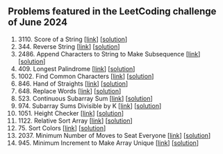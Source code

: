 ## Problems featured in the LeetCoding challenge of June 2024
1. 3110\. Score of a String \[[link](https://leetcode.com/problems/score-of-a-string/description/)\] \[[solution](https://github.com/mibrgmv/leetcode-june-2024/tree/main/src/day1/Solution.java/)\]
2. 344\. Reverse String \[[link](https://leetcode.com/problems/reverse-string/description/)\] \[[solution](https://github.com/mibrgmv/leetcode-june-2024/tree/main/src/day2/Solution.java/)\]
3. 2486\. Append Characters to String to Make Subsequence \[[link](https://leetcode.com/problems/append-characters-to-string-to-make-subsequence/description/)\] \[[solution](https://github.com/mibrgmv/leetcode-june-2024/tree/main/src/day3/Solution.java/)\]
4. 409\. Longest Palindrome \[[link](https://leetcode.com/problems/longest-palindrome/description/)\] \[[solution](https://github.com/mibrgmv/leetcode-june-2024/tree/main/src/day4/Solution.java/)\]
5. 1002\. Find Common Characters \[[link](https://leetcode.com/problems/find-common-characters/description/)\] \[[solution](https://github.com/mibrgmv/leetcode-june-2024/tree/main/src/day5/Solution.java/)\]
6. 846\. Hand of Straights \[[link](https://leetcode.com/problems/hand-of-straights/description/)\] \[[solution](https://github.com/mibrgmv/leetcode-june-2024/tree/main/src/day6/Solution.java/)\]
7. 648\. Replace Words \[[link](https://leetcode.com/problems/replace-words/description/)\] \[[solution](https://github.com/mibrgmv/leetcode-june-2024/tree/main/src/day7/Solution.java/)\]
8. 523\. Continuous Subarray Sum \[[link](https://leetcode.com/problems/continuous-subarray-sum/description/)\] \[[solution](https://github.com/mibrgmv/leetcode-june-2024/tree/main/src/day8/Solution.java/)\]
9. 974\. Subarray Sums Divisible by K \[[link](https://leetcode.com/problems/subarray-sums-divisible-by-k/description/)\] \[[solution](https://github.com/mibrgmv/leetcode-june-2024/tree/main/src/day9/Solution.java/)\]
10. 1051\. Height Checker \[[link](https://leetcode.com/problems/height-checker/description/)\] \[[solution](https://github.com/mibrgmv/leetcode-june-2024/tree/main/src/day10/Solution.java/)\]
11. 1122\. Relative Sort Array \[[link](https://leetcode.com/problems/relative-sort-array/description/)\] \[[solution](https://github.com/mibrgmv/leetcode-june-2024/tree/main/src/day11/Solution.java/)\]
12. 75\. Sort Colors \[[link](https://leetcode.com/problems/sort-colors/description/)\] \[[solution](https://github.com/mibrgmv/leetcode-june-2024/tree/main/src/day12/Solution.java/)\]
13. 2037\. Minimum Number of Moves to Seat Everyone \[[link](https://leetcode.com/problems/minimum-number-of-moves-to-seat-everyone/description/)\] \[[solution](https://github.com/mibrgmv/leetcode-june-2024/tree/main/src/day13)\]
14. 945\. Minimum Increment to Make Array Unique \[[link](https://leetcode.com/problems/minimum-increment-to-make-array-unique/description/)\] \[[solution](https://github.com/mibrgmv/leetcode-june-2024/tree/main/src/day14)\]
